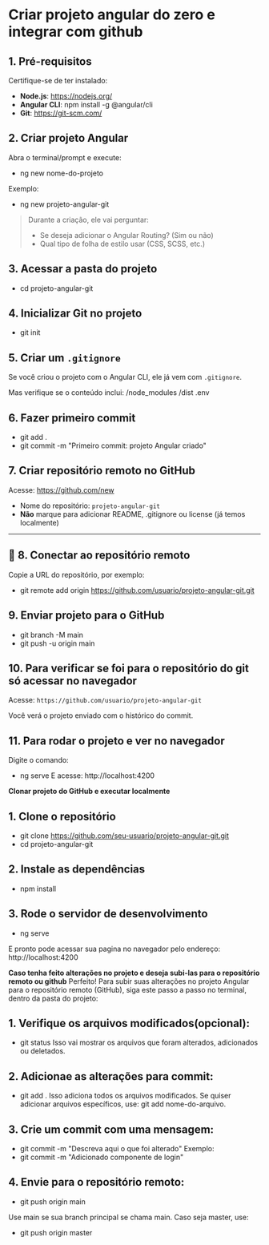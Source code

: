 # Criar projeto angular do zero e integrar com github

## 1. **Pré-requisitos**

Certifique-se de ter instalado:

- **Node.js**: https://nodejs.org/
- **Angular CLI**: npm install -g @angular/cli     
- **Git**: https://git-scm.com/

## 2. **Criar projeto Angular**

Abra o terminal/prompt e execute:
- ng new nome-do-projeto

Exemplo:
- ng new projeto-angular-git

> Durante a criação, ele vai perguntar:
> 
> - Se deseja adicionar o Angular Routing? (Sim ou não)
> - Qual tipo de folha de estilo usar (CSS, SCSS, etc.)

## 3. Acessar a pasta do projeto
- cd projeto-angular-git

## 4. Inicializar Git no projeto
- git init

## 5. Criar um `.gitignore`

Se você criou o projeto com o Angular CLI, ele já vem com `.gitignore`.

Mas verifique se o conteúdo inclui:
/node_modules
/dist
.env

## 6. Fazer primeiro commit
- git add .
- git commit -m "Primeiro commit: projeto Angular criado"

## 7. Criar repositório remoto no GitHub

Acesse: https://github.com/new

- Nome do repositório: `projeto-angular-git`
- **Não** marque para adicionar README, .gitignore ou license (já temos localmente)

---

## 🔗 8. Conectar ao repositório remoto
Copie a URL do repositório, por exemplo:
- git remote add origin https://github.com/usuario/projeto-angular-git.git

## 9. Enviar projeto para o GitHub
- git branch -M main
- git push -u origin main

## 10. Para verificar se foi para o repositório do git só acessar no navegador

Acesse: `https://github.com/usuario/projeto-angular-git`

Você verá o projeto enviado com o histórico do commit.

## 11. Para rodar o projeto e ver no navegador
Digite o comando:
- ng serve
E acesse: http://localhost:4200


**Clonar projeto do GitHub e executar localmente**
## 1. Clone o repositório
- git clone https://github.com/seu-usuario/projeto-angular-git.git
- cd projeto-angular-git

## 2. Instale as dependências
- npm install

## 3. Rode o servidor de desenvolvimento
- ng serve

E pronto pode acessar sua pagina no navegador pelo endereço: http://localhost:4200

**Caso tenha feito alterações no projeto e deseja subi-las para o repositório remoto ou github**
Perfeito! Para subir suas alterações no projeto Angular para o repositório remoto (GitHub), 
siga este passo a passo no terminal, dentro da pasta do projeto:

## 1. Verifique os arquivos modificados(opcional):
- git status
Isso vai mostrar os arquivos que foram alterados, adicionados ou deletados.

## 2. Adicionae as alterações para commit:
- git add .
Isso adiciona todos os arquivos modificados.
Se quiser adicionar arquivos específicos, use: git add nome-do-arquivo.

## 3. Crie um commit com uma mensagem:
- git commit -m "Descreva aqui o que foi alterado"
Exemplo: 
- git commit -m "Adicionado componente de login"

## 4. Envie para o repositório remoto:
- git push origin main

Use main se sua branch principal se chama main.
Caso seja master, use:
- git push origin master





